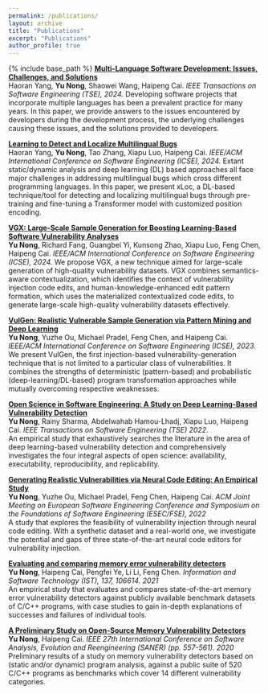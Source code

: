 ```yaml
---
permalink: /publications/
layout: archive
title: "Publications"
excerpt: "Publications"
author_profile: true
---
```

{% include base_path %}
**[Multi-Language Software Development: Issues, Challenges, and Solutions](https://chapering.github.io/pubs/tse24haoran.pdf)** \
Haoran Yang, **Yu Nong**, Shaowei Wang, Haipeng Cai. *IEEE Transactions on Software Engineering (TSE), 2024.* 
Developing software projects that incorporate multiple languages has been a prevalent practice for many years. In this paper, we provide answers to the issues encountered by developers during the development process, the underlying challenges causing these issues, and the solutions provided to developers. 

**[Learning to Detect and Localize Multilingual Bugs](https://chapering.github.io/pubs/fse24haoran.pdf)** \
Haoran Yang, **Yu Nong**, Tao Zhang, Xiapu Luo, Haipeng Cai. *IEEE/ACM International Conference on Software Engineering (ICSE), 2024.* 
Extant static/dynamic analysis and deep learning (DL) based approaches all face major challenges in addressing multilingual bugs which cross different programming languages. In this paper, we present xLoc, a DL-based technique/tool for detecting and localizing multilingual bugs through pre-training and fine-tuning a Transformer model with customized position encoding. 

**[VGX: Large-Scale Sample Generation for Boosting Learning-Based Software Vulnerability Analyses](https://chapering.github.io/pubs/icse24yu.pdf)** \
**Yu Nong**, Richard Fang, Guangbei Yi, Kunsong Zhao, Xiapu Luo, Feng Chen, Haipeng Cai. *IEEE/ACM International Conference on Software Engineering (ICSE), 2024.* 
We propose VGX, a new technique aimed for large-scale generation of high-quality vulnerability datasets. VGX combines semantics-aware contextualization, which identifies the context of vulnerability injection code edits, and human-knowledge-enhanced edit pattern formation, which uses the materialized contextualized code edits, to generate large-scale high-quality vulnerability datasets effectively.

**[VulGen: Realistic Vulnerable Sample Generation via Pattern Mining and Deep Learning](https://www.researchgate.net/publication/368358322_VULGEN_Realistic_Vulnerability_Generation_Via_Pattern_Mining_and_Deep_Learning)** \
**Yu Nong**, Yuzhe Ou, Michael Pradel, Feng Chen, and Haipeng Cai. *IEEE/ACM International Conference on Software Engineering (ICSE), 2023.* 
We present VulGen, the first injection-based vulnerability-generation technique that is not limited to a particular class of vulnerabilities. It combines the
strengths of deterministic (pattern-based) and probabilistic (deep-learning/DL-based) program transformation approaches while mutually overcoming respective weaknesses.

**[Open Science in Software Engineering: A Study on Deep Learning-Based Vulnerability Detection](https://www.researchgate.net/publication/363535723_Open_Science_in_Software_Engineering_A_Study_on_Deep_Learning-Based_Vulnerability_Detection)** \
**Yu Nong**, Rainy Sharma, Abdelwahab Hamou-Lhadj, Xiapu Luo, Haipeng Cai. *IEEE Transactions on Software Engineering (TSE) 2022.* \
An empirical study that exhaustively searches the literature in the area of deep learning-based vulnerability detection and comprehensively investigates the four integral aspects of open science: availability, executability, reproducibility, and replicability.


**[Generating Realistic Vulnerabilities via Neural Code Editing: An Empirical Study](https://www.researchgate.net/publication/361835991_Generating_Realistic_Vulnerabilities_via_Neural_Code_Editing_An_Empirical_Study)** \
**Yu Nong**, Yuzhe Ou, Michael Pradel, Feng Chen, Haipeng Cai. *ACM Joint Meeting on European Software Engineering Conference and Symposium on the Foundations of Software Engineering (ESEC/FSE), 2022* \
A study that explores the feasibility of vulnerability injection through neural code editing. With a synthetic dataset and a real-world one, we investigate the potential and gaps of three state-of-the-art neural code editors for vulnerability injection.

**[Evaluating and comparing memory error vulnerability detectors](https://www.researchgate.net/publication/351374599_Evaluating_and_comparing_memory_error_vulnerability_detectors)** \
**Yu Nong**, Haipeng Cai, Pengfei Ye, Li Li, Feng Chen. *Information and Software Technology (IST), 137, 106614. 2021* \
An empirical study that evaluates and compares state-of-the-art memory error vulnerability detectors against publicly available benchmark datasets of C/C++ programs, with case studies to gain in-depth explanations of successes and failures of individual tools.

**[A Preliminary Study on Open-Source Memory Vulnerability Detectors](https://www.researchgate.net/publication/340402566_A_Preliminary_Study_on_Open-Source_Memory_Vulnerability_Detectors)** \
**Yu Nong**, Haipeng Cai. *IEEE 27th International Conference on Software Analysis, Evolution and Reengineering (SANER) (pp. 557-561). 2020* \
Preliminary results of a study on memory vulnerability detectors based on (static and/or dynamic) program analysis, against a public suite of 520 C/C++ programs as benchmarks which cover 14 different vulnerability categories.
